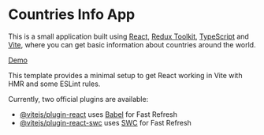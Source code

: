 # Countries Info App

This is a small application built using [React](https://react.dev/), [Redux Toolkit](https://redux-toolkit.js.org/), [TypeScript](https://www.typescriptlang.org/) and [Vite](https://vite.dev/), where you can get basic information about countries around the world.

[Demo](https://countries-two-chi.vercel.app/)

This template provides a minimal setup to get React working in Vite with HMR and some ESLint rules.

Currently, two official plugins are available:

- [@vitejs/plugin-react](https://github.com/vitejs/vite-plugin-react/blob/main/packages/plugin-react/README.md) uses [Babel](https://babeljs.io/) for Fast Refresh
- [@vitejs/plugin-react-swc](https://github.com/vitejs/vite-plugin-react-swc) uses [SWC](https://swc.rs/) for Fast Refresh
